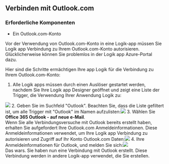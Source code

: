 ## <a name="connect-to-outlookcom"></a>Verbinden mit Outlook.com

### <a name="prerequisites"></a>Erforderliche Komponenten
- Ein Outlook.com-Konto

Vor der Verwendung von Outlook.com-Konto in eine Logik-app müssen Sie Logik app Verbindung zu Ihrem Outlook.com-Konto autorisieren. Glücklicherweise können Sie problemlos in der Logik app Azure-Portal dazu. 

Hier sind die Schritte ermächtigen Ihre app Logik für die Verbindung zu Ihrem Outlook.com-Konto:

1. Alle Logik apps müssen durch einen Auslöser gestartet werden, nachdem Sie Ihre Logik app Designer geöffnet und zeigt eine Liste der Trigger, die Verwendung Ihrer Anwendung Logik zu:

  ![](./media/connectors-create-api-outlook/office365-outlook-0.png)
2. Geben Sie im Suchfeld "Outlook". Beachten Sie, dass die Liste gefiltert ist, um alle Trigger mit "Outlook" im Namen aufzulisten:![](./media/connectors-create-api-outlook/office365-outlook-0-5.png)
3. Wählen Sie **Office 365 Outlook - auf neue e-Mail**.   
  Wenn Sie alle Verbindungsversuche mit Outlook bereits erstellt haben, erhalten Sie aufgefordert Ihre Outlook.com Anmeldeinformationen. Diese Anmeldeinformationen verwendet, um Ihre Logik app Verbindung zu autorisieren und Zugriff auf Ihr Konto Outlook.com Daten:![](./media/connectors-create-api-outlook/office365-outlook-1.png)
4. Ihre Anmeldeinformationen für Outlook, und melden Sie sich:![](./media/connectors-create-api-outlook/office365-outlook-2.png)  
  Das wars. Sie haben nun eine Verbindung mit Outlook erstellt. Diese Verbindung werden in andere Logik-app verwendet, die Sie erstellen.


